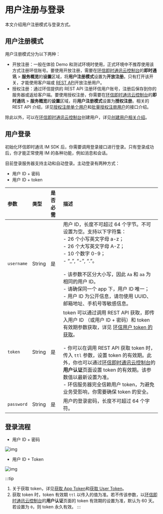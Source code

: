 # 用户注册与登录

本文介绍用户注册模式与登录方式。

## 用户注册模式

用户注册模式分为以下两种：

- 开放注册：一般在体验 Demo 和测试环境时使用，正式环境中不推荐使用该方式注册环信账号。要使用开放注册，需要在[环信即时通讯云控制台](https://console.easemob.com/user/login)的**即时通讯** > **服务概览**的**设置**区域，将**用户注册模式**设置为**开放注册**。只有打开该开关，才能使用客户端或 [REST API](/document/server-side/account_system.html#开放注册单个用户)开放注册用户。
- 授权注册：通过环信提供的 REST API 注册环信用户账号，注册后保存到你的服务器或返给客户端。要使用授权注册，你需要在[环信即时通讯云控制台](https://console.easemob.com/user/login)的**即时通讯** > **服务概览**的**设置**区域，将**用户注册模式**设置为**授权注册**。相关的 REST API 介绍，详见[授权注册单个用户](/document/server-side/account_system.html#授权注册单个用户)和[批量授权注册用户](/document/server-side/account_system.html#批量授权注册用户)的接口介绍。

除此以外，可以在[环信即时通讯云控制台](https://console.easemob.com/user/login)创建用户，详见[创建用户相关介绍](/product/enable_and_configure_IM.html#创建-im-用户)。

## 用户登录

初始化环信即时通讯 IM SDK 后，你需要调用登录接口进行登录。只有登录成功后，你才能正常使用 IM 的各种功能，例如消息和会话。

目前登录服务器支持主动和自动登录。主动登录有两种方式：

- 用户 ID + 密码
- 用户 ID + token

| 参数       | 类型   | 是否必需 | 描述          |
| :--------- | :----- | :------- | :-------------------------------------------- |
| `username` | String | 是  | 用户 ID，长度不可超过 64 个字节。不可设置为空。支持以下字符集：<br/>- 26 个小写英文字母 a-z；<br/>- 26 个大写英文字母 A-Z；<br/>- 10 个数字 0-9；<br/>- “_”, “-”, “.”。 <br/><Container type="notice" title="注意"><br/>- 该参数不区分大小写，因此 `Aa` 和 `aa` 为相同的用户 ID。<br/>- 请确保同一个 app 下，用户 ID 唯一；<br/>- 用户 ID 为公开信息，请勿使用 UUID、邮箱地址、手机号等敏感信息。</Container> |
| `token` | String | 是 | token 可以通过调用 REST API 获取，即传入用户 ID （或用户 ID + 密码）和 token 有效期参数获取，详见 [环信用户 token 的获取](/document/server-side/easemob_user_token.html)。<br/><Container type="notice" title="注意"><br/>- 你可以在调用 REST API 获取 token 时，传入 `ttl` 参数，设置 token 的有效期。此外，你也可以通过[环信即时通讯云控制台](https://console.easemob.com/user/login/)的**用户认证**页面设置 token 的有效期。该参数值以最新设置为准。<br/>- 环信服务器完全信赖用户 token，为避免业务受影响，你需要确保 token 的安全。</Container> |
| `password` | String | 是 | 用户的登录密码，长度不可超过 64 个字符。|

## 登录流程

- 用户 ID + 密码

![img](/images/product/login_userid_pwd.png)

- 用户 ID + Token

![img](/images/product/login_userid_token.png)

:::tip
1. 关于获取 token，详见[获取 App Token](/document/server-side/easemob_app_token.html)和[获取 User Token](/document/server-side/easemob_user_token.html)。
2. 获取 token 时，token 有效期 `ttl` 以传入的值为准。若不传该参数，以[环信即时通讯云控制台](https://console.easemob.com/user/login)的**用户认证**页面的 token 有效期的设置为准，默认为 60 天。若设置为 `0`，则 token 永久有效。
:::

